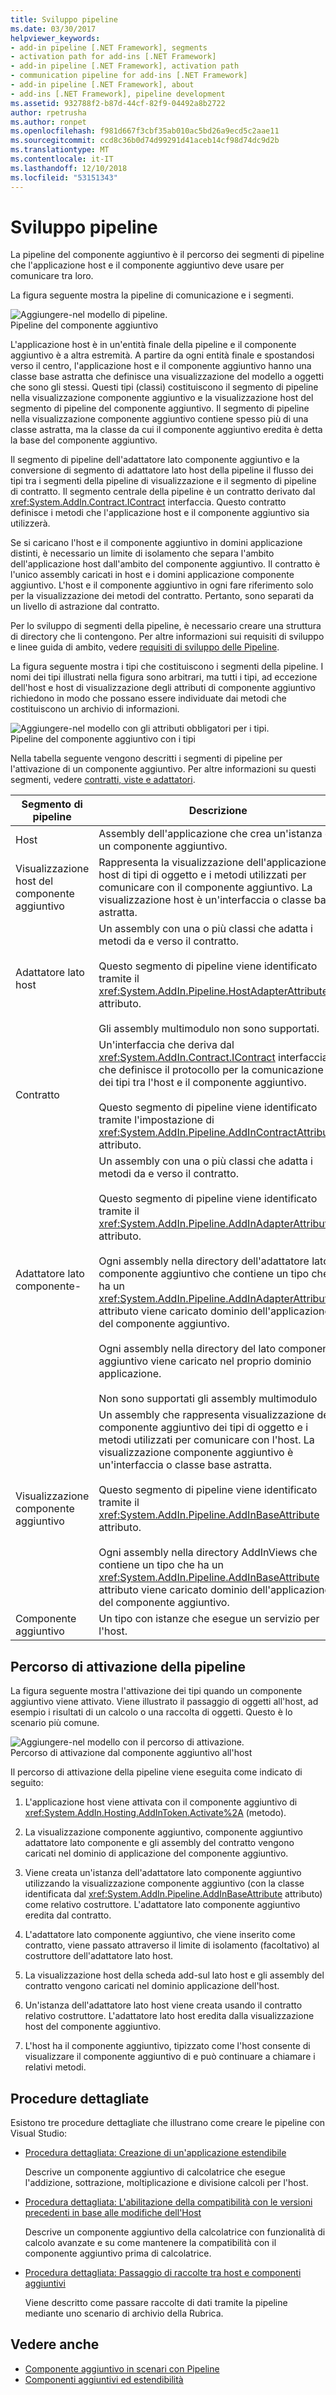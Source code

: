 ```yaml
---
title: Sviluppo pipeline
ms.date: 03/30/2017
helpviewer_keywords:
- add-in pipeline [.NET Framework], segments
- activation path for add-ins [.NET Framework]
- add-in pipeline [.NET Framework], activation path
- communication pipeline for add-ins [.NET Framework]
- add-in pipeline [.NET Framework], about
- add-ins [.NET Framework], pipeline development
ms.assetid: 932788f2-b87d-44cf-82f9-04492a8b2722
author: rpetrusha
ms.author: ronpet
ms.openlocfilehash: f981d667f3cbf35ab010ac5bd26a9ecd5c2aae11
ms.sourcegitcommit: ccd8c36b0d74d99291d41aceb14cf98d74dc9d2b
ms.translationtype: MT
ms.contentlocale: it-IT
ms.lasthandoff: 12/10/2018
ms.locfileid: "53151343"
---
```

# <a name="pipeline-development"></a>Sviluppo pipeline
La pipeline del componente aggiuntivo è il percorso dei segmenti di pipeline che l'applicazione host e il componente aggiuntivo deve usare per comunicare tra loro.  
  
 La figura seguente mostra la pipeline di comunicazione e i segmenti.  
  
 ![Aggiungere&#45;nel modello di pipeline. ](../../../docs/framework/add-ins/media/addin1.png "AddIn1")  
Pipeline del componente aggiuntivo  
  
 L'applicazione host è in un'entità finale della pipeline e il componente aggiuntivo è a altra estremità. A partire da ogni entità finale e spostandosi verso il centro, l'applicazione host e il componente aggiuntivo hanno una classe base astratta che definisce una visualizzazione del modello a oggetti che sono gli stessi. Questi tipi (classi) costituiscono il segmento di pipeline nella visualizzazione componente aggiuntivo e la visualizzazione host del segmento di pipeline del componente aggiuntivo. Il segmento di pipeline nella visualizzazione componente aggiuntivo contiene spesso più di una classe astratta, ma la classe da cui il componente aggiuntivo eredita è detta la base del componente aggiuntivo.  
  
 Il segmento di pipeline dell'adattatore lato componente aggiuntivo e la conversione di segmento di adattatore lato host della pipeline il flusso dei tipi tra i segmenti della pipeline di visualizzazione e il segmento di pipeline di contratto. Il segmento centrale della pipeline è un contratto derivato dal <xref:System.AddIn.Contract.IContract> interfaccia. Questo contratto definisce i metodi che l'applicazione host e il componente aggiuntivo sia utilizzerà.  
  
 Se si caricano l'host e il componente aggiuntivo in domini applicazione distinti, è necessario un limite di isolamento che separa l'ambito dell'applicazione host dall'ambito del componente aggiuntivo. Il contratto è l'unico assembly caricati in host e i domini applicazione componente aggiuntivo. L'host e il componente aggiuntivo in ogni fare riferimento solo per la visualizzazione dei metodi del contratto. Pertanto, sono separati da un livello di astrazione dal contratto.  
  
 Per lo sviluppo di segmenti della pipeline, è necessario creare una struttura di directory che li contengono. Per altre informazioni sui requisiti di sviluppo e linee guida di ambito, vedere [requisiti di sviluppo delle Pipeline](https://msdn.microsoft.com/library/ef9fa986-e80b-43e1-868b-247f4c1d9da5).  
  
 La figura seguente mostra i tipi che costituiscono i segmenti della pipeline. I nomi dei tipi illustrati nella figura sono arbitrari, ma tutti i tipi, ad eccezione dell'host e host di visualizzazione degli attributi di componente aggiuntivo richiedono in modo che possano essere individuate dai metodi che costituiscono un archivio di informazioni.  
  
 ![Aggiungere&#45;nel modello con gli attributi obbligatori per i tipi. ](../../../docs/framework/add-ins/media/addin-model.png "AddIn_Model")  
Pipeline del componente aggiuntivo con i tipi  
  
 Nella tabella seguente vengono descritti i segmenti di pipeline per l'attivazione di un componente aggiuntivo. Per altre informazioni su questi segmenti, vedere [contratti, viste e adattatori](https://msdn.microsoft.com/library/a6460173-9507-4b87-8c07-d4ee245d715c).  
  
|Segmento di pipeline|Descrizione|  
|----------------------|-----------------|  
|Host|Assembly dell'applicazione che crea un'istanza di un componente aggiuntivo.|  
|Visualizzazione host del componente aggiuntivo|Rappresenta la visualizzazione dell'applicazione host di tipi di oggetto e i metodi utilizzati per comunicare con il componente aggiuntivo. La visualizzazione host è un'interfaccia o classe base astratta.|  
|Adattatore lato host|Un assembly con una o più classi che adatta i metodi da e verso il contratto.<br /><br /> Questo segmento di pipeline viene identificato tramite il <xref:System.AddIn.Pipeline.HostAdapterAttribute> attributo.<br /><br /> Gli assembly multimodulo non sono supportati.|  
|Contratto|Un'interfaccia che deriva dal <xref:System.AddIn.Contract.IContract> interfaccia e che definisce il protocollo per la comunicazione dei tipi tra l'host e il componente aggiuntivo.<br /><br /> Questo segmento di pipeline viene identificato tramite l'impostazione di <xref:System.AddIn.Pipeline.AddInContractAttribute> attributo.|  
|Adattatore lato componente-|Un assembly con una o più classi che adatta i metodi da e verso il contratto.<br /><br /> Questo segmento di pipeline viene identificato tramite il <xref:System.AddIn.Pipeline.AddInAdapterAttribute> attributo.<br /><br /> Ogni assembly nella directory dell'adattatore lato componente aggiuntivo che contiene un tipo che ha un <xref:System.AddIn.Pipeline.AddInAdapterAttribute> attributo viene caricato dominio dell'applicazione del componente aggiuntivo.<br /><br /> Ogni assembly nella directory del lato componente aggiuntivo viene caricato nel proprio dominio applicazione.<br /><br /> Non sono supportati gli assembly multimodulo|  
|Visualizzazione componente aggiuntivo|Un assembly che rappresenta visualizzazione del componente aggiuntivo dei tipi di oggetto e i metodi utilizzati per comunicare con l'host. La visualizzazione componente aggiuntivo è un'interfaccia o classe base astratta.<br /><br /> Questo segmento di pipeline viene identificato tramite il <xref:System.AddIn.Pipeline.AddInBaseAttribute> attributo.<br /><br /> Ogni assembly nella directory AddInViews che contiene un tipo che ha un <xref:System.AddIn.Pipeline.AddInBaseAttribute> attributo viene caricato dominio dell'applicazione del componente aggiuntivo.|  
|Componente aggiuntivo|Un tipo con istanze che esegue un servizio per l'host.|  
  
## <a name="pipeline-activation-path"></a>Percorso di attivazione della pipeline  
 La figura seguente mostra l'attivazione dei tipi quando un componente aggiuntivo viene attivato. Viene illustrato il passaggio di oggetti all'host, ad esempio i risultati di un calcolo o una raccolta di oggetti. Questo è lo scenario più comune.  
  
 ![Aggiungere&#45;nel modello con il percorso di attivazione. ](../../../docs/framework/add-ins/media/addin6.png "AddIn6")  
Percorso di attivazione dal componente aggiuntivo all'host  
  
 Il percorso di attivazione della pipeline viene eseguita come indicato di seguito:  
  
1.  L'applicazione host viene attivata con il componente aggiuntivo di <xref:System.AddIn.Hosting.AddInToken.Activate%2A> (metodo).  
  
2.  La visualizzazione componente aggiuntivo, componente aggiuntivo adattatore lato componente e gli assembly del contratto vengono caricati nel dominio di applicazione del componente aggiuntivo.  
  
3.  Viene creata un'istanza dell'adattatore lato componente aggiuntivo utilizzando la visualizzazione componente aggiuntivo (con la classe identificata dal <xref:System.AddIn.Pipeline.AddInBaseAttribute> attributo) come relativo costruttore. L'adattatore lato componente aggiuntivo eredita dal contratto.  
  
4.  L'adattatore lato componente aggiuntivo, che viene inserito come contratto, viene passato attraverso il limite di isolamento (facoltativo) al costruttore dell'adattatore lato host.  
  
5.  La visualizzazione host della scheda add-sul lato host e gli assembly del contratto vengono caricati nel dominio applicazione dell'host.  
  
6.  Un'istanza dell'adattatore lato host viene creata usando il contratto relativo costruttore. L'adattatore lato host eredita dalla visualizzazione host del componente aggiuntivo.  
  
7.  L'host ha il componente aggiuntivo, tipizzato come l'host consente di visualizzare il componente aggiuntivo di e può continuare a chiamare i relativi metodi.  
  
## <a name="walkthroughs"></a>Procedure dettagliate  
 Esistono tre procedure dettagliate che illustrano come creare le pipeline con Visual Studio:  
  
-   [Procedura dettagliata: Creazione di un'applicazione estendibile](../../../docs/framework/add-ins/walkthrough-create-extensible-app.md)  
  
     Descrive un componente aggiuntivo di calcolatrice che esegue l'addizione, sottrazione, moltiplicazione e divisione calcoli per l'host.  
  
-   [Procedura dettagliata: L'abilitazione della compatibilità con le versioni precedenti in base alle modifiche dell'Host](https://msdn.microsoft.com/library/6fa15bb5-8f04-407d-bd7d-675dc043c848)  
  
     Descrive un componente aggiuntivo della calcolatrice con funzionalità di calcolo avanzate e su come mantenere la compatibilità con il componente aggiuntivo prima di calcolatrice.  
  
-   [Procedura dettagliata: Passaggio di raccolte tra host e componenti aggiuntivi](https://msdn.microsoft.com/library/b532c604-548e-4fab-b11c-377257dd0ee5)  
  
     Viene descritto come passare raccolte di dati tramite la pipeline mediante uno scenario di archivio della Rubrica.  
  
## <a name="see-also"></a>Vedere anche  
- [Componente aggiuntivo in scenari con Pipeline](https://msdn.microsoft.com/library/feb70e0b-8734-494c-aeaf-b567f014043e)  
- [Componenti aggiuntivi ed estendibilità](../../../docs/framework/add-ins/index.md)
